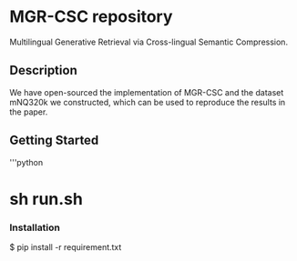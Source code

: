 # MGR-CSC repository
Multilingual Generative Retrieval via Cross-lingual Semantic Compression.

## Description
We have open-sourced the implementation of MGR-CSC and the dataset mNQ320k we constructed, which can be used to reproduce the results in the paper.


## Getting Started
'''python
# sh run.sh

### Installation
$ pip install -r requirement.txt


